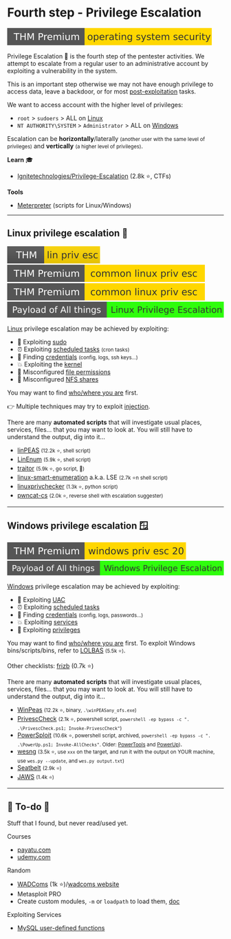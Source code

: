 # Fourth step - Privilege Escalation

[![operatingsystemsecurity](../../_badges/thmp/operatingsystemsecurity.svg)](https://tryhackme.com/room/operatingsystemsecurity)

<div class="row row-cols-md-2"><div>

Privilege Escalation 🔑 is the fourth step of the pentester activities. We attempt to escalate from a regular user to an administrative account by exploiting a vulnerability in the system.

This is an important step otherwise we may not have enough privilege to access data, leave a backdoor, or for most [post-exploitation](../s5.post-exploitation/index.md) tasks.

We want to access account with the higher level of privileges:

* `root` > `sudoers` > ALL on [Linux](/operating-systems/linux/_knowledge/index.md#sudo)
* `NT AUTHORITY\SYSTEM` > `Administrator` > ALL on [Windows](/operating-systems/windows/_knowledge/index.md#permissions-and-users)
</div><div>

Escalation can be **horizontally**/laterally <small>(another user with the same level of privileges)</small> and **vertically** <small>(a higher level of privileges)</small>.

**Learn** 🎓

* [Ignitetechnologies/Privilege-Escalation](https://github.com/Ignitetechnologies/Privilege-Escalation) (2.8k ⭐, CTFs)

**Tools**

* [Meterpreter](/cybersecurity/red-team/tools/frameworks/metasploit/index.md#meterpreter) (scripts for Linux/Windows)
</div></div>

<hr class="sep-both">

## Linux privilege escalation 🦆

<div class="row row-cols-md-2"><div>

[![linprivesc](../../_badges/thm/linprivesc.svg)](https://tryhackme.com/room/linprivesc)
[![commonlinuxprivesc](../../_badges/thmp/commonlinuxprivesc.svg)](https://tryhackme.com/room/commonlinuxprivesc)
[![commonlinuxprivesc](../../_badges/thmp/commonlinuxprivesc.svg)](https://tryhackme.com/room/commonlinuxprivesc)
[![linux_privilege_escalation](../../_badges/poat/linux_privilege_escalation.svg)](https://github.com/swisskyrepo/PayloadsAllTheThings/blob/master/Methodology%20and%20Resources/Linux%20-%20Privilege%20Escalation.md)

[Linux](/operating-systems/linux/_knowledge/index.md) privilege escalation may be achieved by exploiting:

* 💎 Exploiting [sudo](linux/sudo.md)
* ⏰ Exploiting [scheduled tasks](linux/tasks.md) <small>(cron tasks)</small>
* 🔑 Finding [credentials](linux/credentials.md) <small>(config, logs, ssh keys...)</small>
* 💥 Exploiting the [kernel](linux/kernel.md)
* 🐸 Misconfigured [file permissions](linux/perms.md)
* 🎠 Misconfigured [NFS shares](/operating-systems/networking/protocols/nfs.md#nfs-vulnerabilities-)

You may want to find [who/where you are](linux/id.md) first.

👉 Multiple techniques may try to exploit [injection](linux/injection.md).
</div><div>

There are many **automated scripts** that will investigate usual places, services, files... that you may want to look at. You will still have to understand the output, dig into it...

* [linPEAS](https://github.com/carlospolop/PEASS-ng/tree/master/linPEAS) <small>(12.2k ⭐, shell script)</small>
* [LinEnum](https://github.com/rebootuser/LinEnum) <small>(5.9k ⭐, shell script)</small>
* [traitor](https://github.com/liamg/traitor)  <small>(5.9k ⭐, go script, 👻)</small>
* [linux-smart-enumeration](https://github.com/diego-treitos/linux-smart-enumeration) a.k.a. LSE <small>(2.7k ⭐n shell script)</small>
* [linuxprivchecker](https://github.com/sleventyeleven/linuxprivchecker) <small>(1.3k ⭐, python script)</small>
* [pwncat-cs](/cybersecurity/red-team/s3.exploitation/shell/pwncat.md) <small>(2.0k ⭐, reverse shell with escalation suggester)</small>
</div></div>

<hr class="sep-both">

## Windows privilege escalation 🪟

[![windowsprivesc20](../../_badges/thmp/windowsprivesc20.svg)](https://tryhackme.com/room/windowsprivesc20)
[![windows_privilege_escalation](../../_badges/poat/windows_privilege_escalation.svg)](https://github.com/swisskyrepo/PayloadsAllTheThings/blob/master/Methodology%20and%20Resources/Windows%20-%20Privilege%20Escalation.md)

<div class="row row-cols-md-2"><div>

[Windows](/operating-systems/windows/_knowledge/index.md) privilege escalation may be achieved by exploiting:

* 💎 Exploiting [UAC](windows/uac.md)
* ⏰ Exploiting [scheduled tasks](windows/tasks.md)
* 🔑 Finding [credentials](windows/credentials.md) <small>(config, logs, passwords...)</small>
* 💥 Exploiting [services](windows/services.md)
* 🐸 Exploiting [privileges](windows/perms.md)

You may want to find [who/where you are](windows/id.md) first. To exploit Windows bins/scripts/bins, refer to [LOLBAS](https://lolbas-project.github.io/#) <small>(5.5k ⭐)</small>.

Other checklists: [frizb](https://github.com/frizb/Windows-Privilege-Escalation) (0.7k ⭐)
</div><div>

There are many **automated scripts** that will investigate usual places, services, files... that you may want to look at. You will still have to understand the output, dig into it...

* [WinPeas](https://github.com/carlospolop/PEASS-ng/tree/master/winPEAS) <small>(12.2k ⭐, binary, `.\winPEASany_ofs.exe`)</small>
* [PrivescCheck](https://github.com/itm4n/PrivescCheck) <small>(2.1k ⭐, powershell script, `powershell -ep bypass -c ". .\PrivescCheck.ps1; Invoke-PrivescCheck"`)</small>
* [PowerSploit](https://github.com/PowerShellMafia/PowerSploit/tree/master/Privesc) <small>(10.6k ⭐,  powershell script, archived, `powershell -ep bypass -c ". .\PowerUp.ps1; Invoke-AllChecks"`. Older: [PowerTools](https://github.com/PowerShellEmpire/PowerTools/tree/master/PowerUp) and [PowerUp](https://github.com/HarmJ0y/PowerUp))</small>.
* [wesng](https://github.com/bitsadmin/wesng) <small>(3.5k ⭐, use `xxx` on the target, and run it with the output on YOUR machine, use `wes.py --update`, and `wes.py output.txt`)</small>
* [Seatbelt](https://github.com/GhostPack/Seatbelt) <small>(2.9k ⭐)</small>
* [JAWS](https://github.com/411Hall/JAWS) <small>(1.4k ⭐)</small>
</div></div>

<hr class="sep-both">

## 👻 To-do 👻

Stuff that I found, but never read/used yet.

<div class="row row-cols-md-2"><div>

Courses

* [payatu.com](https://payatu.com/guide-linux-privilege-escalation)
* [udemy.com](https://www.udemy.com/course/linux-privilege-escalation/)

Random

* [WADComs](https://github.com/WADComs/WADComs.github.io) (1k ⭐)/[wadcoms website](https://wadcoms.github.io/)
* Metasploit PRO
* Create custom modules, `-m` or `loadpath` to load them, [doc](https://www.rubydoc.info/github/rapid7/metasploit-framework/Msf)
</div><div>

Exploiting Services

* [MySQL user-defined functions](https://redteamnation.com/mysql-user-defined-functions/)
</div></div>